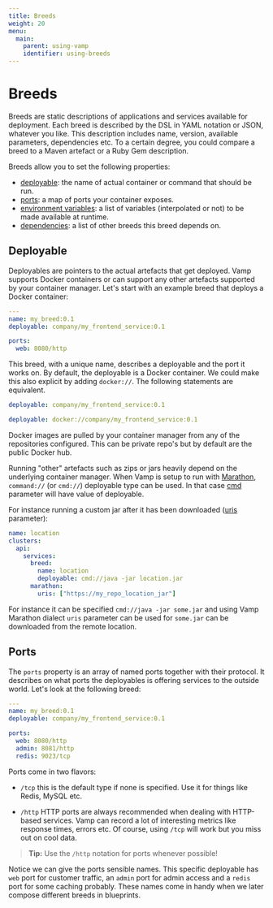 ```yaml
---
title: Breeds
weight: 20
menu:
  main:
    parent: using-vamp
    identifier: using-breeds    
---
```


# Breeds

Breeds are static descriptions of applications and services available for deployment. Each breed is described by the DSL in YAML notation or JSON, whatever you like. This description includes name, version, available parameters, dependencies etc.
To a certain degree, you could compare a breed to a Maven artefact or a Ruby Gem description.

Breeds allow you to set the following properties:

- [deployable](#deployable): the name of actual container or command that should be run.
- [ports](#ports): a map of ports your container exposes.
- [environment variables](/documentation/using-vamp/environment_variables/): a list of variables (interpolated or not) to be made available at runtime.
- [dependencies](#environment-variables-dependencies): a list of other breeds this breed depends on.


## Deployable

Deployables are pointers to the actual artefacts that get deployed. Vamp supports Docker containers or can support any other artefacts supported by your container manager. Let's start with an example breed that deploys a Docker container:

```yaml
---
name: my_breed:0.1
deployable: company/my_frontend_service:0.1

ports:
  web: 8080/http   
```

This breed, with a unique name, describes a deployable and the port it works on. By default, the deployable is a Docker container. We could make this also explicit by adding `docker://`. The following statements are equivalent.

```yaml
deployable: company/my_frontend_service:0.1
```

```yaml
deployable: docker://company/my_frontend_service:0.1
```
Docker images are pulled by your container manager from any of the repositories configured. This can be private repo's but by default are the public Docker hub.

Running "other" artefacts such as zips or jars heavily depend on the underlying container manager.
When Vamp is setup to run with [Marathon](https://mesosphere.github.io/marathon/), `command://` (or `cmd://`) deployable type can be used.
In that case [cmd](https://mesosphere.github.io/marathon/docs/rest-api.html#post-v2-apps) parameter will have value of deployable.

For instance running a custom jar after it has been downloaded ([uris](https://mesosphere.github.io/marathon/docs/rest-api.html#uris-array-of-strings) parameter):

```yaml
name: location
clusters:
  api:
    services:
      breed:
        name: location
        deployable: cmd://java -jar location.jar
      marathon:
        uris: ["https://my_repo_location_jar"]

```

For instance it can be specified `cmd://java -jar some.jar` and using Vamp Marathon dialect `uris` parameter can be used for `some.jar` can be downloaded from the remote location. 

## Ports

The `ports` property is an array of named ports together with their protocol. It describes on what ports the deployables is offering services to the outside world. Let's look at the following breed:

```yaml
---
name: my_breed:0.1
deployable: company/my_frontend_service:0.1

ports:
  web: 8080/http
  admin: 8081/http
  redis: 9023/tcp   
```

Ports come in two flavors:

- `/tcp` this is the default type if none is specified. Use it for things like Redis, MySQL etc.

- `/http` HTTP ports are always recommended when dealing with HTTP-based services. Vamp can record a lot of 
interesting metrics like response times, errors etc. Of course, using `/tcp` will work but you miss out on cool data.

> **Tip:** Use the `/http` notation for ports whenever possible!

Notice we can give the ports sensible names. This specific deployable has `web` port for customer traffic, an `admin` port for admin access and a `redis` port for some caching probably. These names come in handy when we later compose different breeds in blueprints.